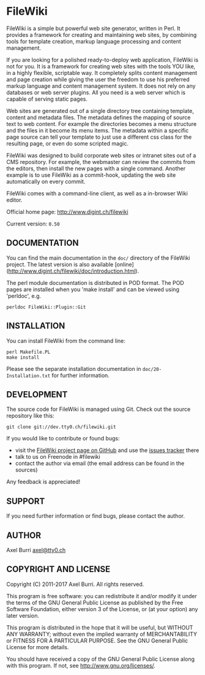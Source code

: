 FileWiki
========

FileWiki is a simple but powerful web site generator, written in
Perl. It provides a framework for creating and maintaining web sites,
by combining tools for template creation, markup language processing
and content management.

If you are looking for a polished ready-to-deploy web application,
FileWiki is not for you. It is a framework for creating web sites with
the tools YOU like, in a highly flexible, scriptable way. It
completely splits content management and page creation while giving
the user the freedom to use his preferred markup language and content
management system. It does not rely on any databases or web server
plugins. All you need is a web server which is capable of serving
static pages.

Web sites are generated out of a single directory tree containing
template, content and metadata files. The metadata defines the mapping
of source text to web content. For example the directories becomes a
menu structure and the files in it become its menu items. The metadata
within a specific page source can tell your template to just use a
different css class for the resulting page, or even do some scripted
magic.

FileWiki was designed to build corporate web sites or intranet sites
out of a CMS repository. For example, the webmaster can review the
commits from the editors, then install the new pages with a single
command. Another example is to use FileWiki as a commit-hook, updating
the web site automatically on every commit.

FileWiki comes with a command-line client, as well as a in-browser
Wiki editor.


Official home page: <http://www.digint.ch/filewiki>

Current version: `0.50`


DOCUMENTATION
-------------

You can find the main documentation in the `doc/` directory of the
FileWiki project. The latest version is also available [online]
(http://www.digint.ch/filewiki/doc/introduction.html).

The perl module documentation is distributed in POD format. The POD
pages are installed when you 'make install' and can be viewed using
'perldoc', e.g.

    perldoc FileWiki::Plugin::Git


INSTALLATION
------------

You can install FileWiki from the command line:

    perl Makefile.PL
    make install

Please see the separate installation documentation in
`doc/20-Installation.txt` for further information.


DEVELOPMENT
-----------

The source code for FileWiki is managed using Git. Check out the
source repository like this:

    git clone git://dev.tty0.ch/filewiki.git

If you would like to contribute or found bugs:

- visit the [FileWiki project page on GitHub] and use the [issues
  tracker] there
- talk to us on Freenode in #filewiki
- contact the author via email (the email address can be found in the
  sources)

Any feedback is appreciated!

  [FileWiki project page on GitHub]: http://github.com/digint/filewiki
  [issues tracker]: http://github.com/digint/filewiki/issues


SUPPORT
-------

If you need further information or find bugs, please contact the
author.


AUTHOR
------

Axel Burri <axel@tty0.ch>


COPYRIGHT AND LICENSE
---------------------

Copyright (C) 2011-2017 Axel Burri. All rights reserved.

This program is free software: you can redistribute it and/or modify
it under the terms of the GNU General Public License as published by
the Free Software Foundation, either version 3 of the License, or (at
your option) any later version.

This program is distributed in the hope that it will be useful, but
WITHOUT ANY WARRANTY; without even the implied warranty of
MERCHANTABILITY or FITNESS FOR A PARTICULAR PURPOSE. See the GNU
General Public License for more details.

You should have received a copy of the GNU General Public License
along with this program. If not, see <http://www.gnu.org/licenses/>.
